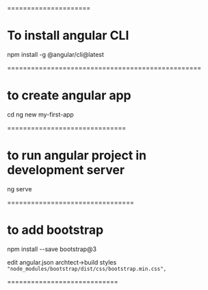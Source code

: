 =====================
# To install angular CLI

npm install -g @angular/cli@latest

=================================================
# to create angular app

cd <folder-where-I-need-to-create-angular-project>
ng new my-first-app

==============================
# to run angular project in development server

ng serve

================================

# to add bootstrap
npm install --save bootstrap@3

edit angular.json
archtect->build styles
`"node_modules/bootstrap/dist/css/bootstrap.min.css",`

============================

